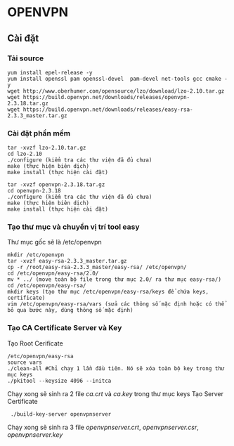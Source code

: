 # OPENVPN
## Cài đặt
### Tải source
```
yum install epel-release -y
yum install openssl pam openssl-devel  pam-devel net-tools gcc cmake -y
wget http://www.oberhumer.com/opensource/lzo/download/lzo-2.10.tar.gz
wget https://build.openvpn.net/downloads/releases/openvpn-2.3.18.tar.gz
wget https://build.openvpn.net/downloads/releases/easy-rsa-2.3.3_master.tar.gz
```
### Cài đặt phần mềm
```
tar -xvzf lzo-2.10.tar.gz
cd lzo-2.10
./configure (kiểm tra các thư viện đã đủ chưa)
make (thực hiện biên dịch)
make install (thực hiện cài đặt)

tar -xvzf openvpn-2.3.18.tar.gz
cd openvpn-2.3.18
./configure (kiểm tra các thư viện đã đủ chưa)
make (thực hiện biên dịch)
make install (thực hiện cài đặt)
```
### Tạo thư mục và chuyển vị trí tool easy 
Thư mục gốc sẽ là /etc/openvpn
```
mkdir /etc/openvpn
tar -xvzf easy-rsa-2.3.3_master.tar.gz
cp -r /root/easy-rsa-2.3.3_master/easy-rsa/ /etc/openvpn/
cd /etc/openvpn/easy-rsa/2.0/
mv * ../ (move toàn bộ file trong thư mục 2.0/ ra thư mục easy-rsa/)
cd /etc/openvpn/easy-rsa/  
mkdir keys (tạo thư mục /etc/openvpn/easy-rsa/keys để chứa keys, certificate)
vim /etc/openvpn/easy-rsa/vars (sửa các thông số mặc định hoặc có thể bỏ qua bước này, dùng thông số mặc định)
```
### Tạo CA Certificate Server và Key
Tạo  Root Cerificate
```
/etc/openvpn/easy-rsa
source vars
./clean-all #Chỉ chạy 1 lần đầu tiên. Nó sẽ xóa toàn bộ key trong thư mục keys
./pkitool --keysize 4096 --initca
```
Chạy xong sẽ sinh ra 2 file *ca.crt* và *ca.key* trong thư mục keys
Tạo Server Certificate
```
 ./build-key-server openvpnserver
 ```
 Chạy xong sẽ sinh ra 3 file *openvpnserver.crt*, *openvpnserver.csr*, *openvpnserver.key*
